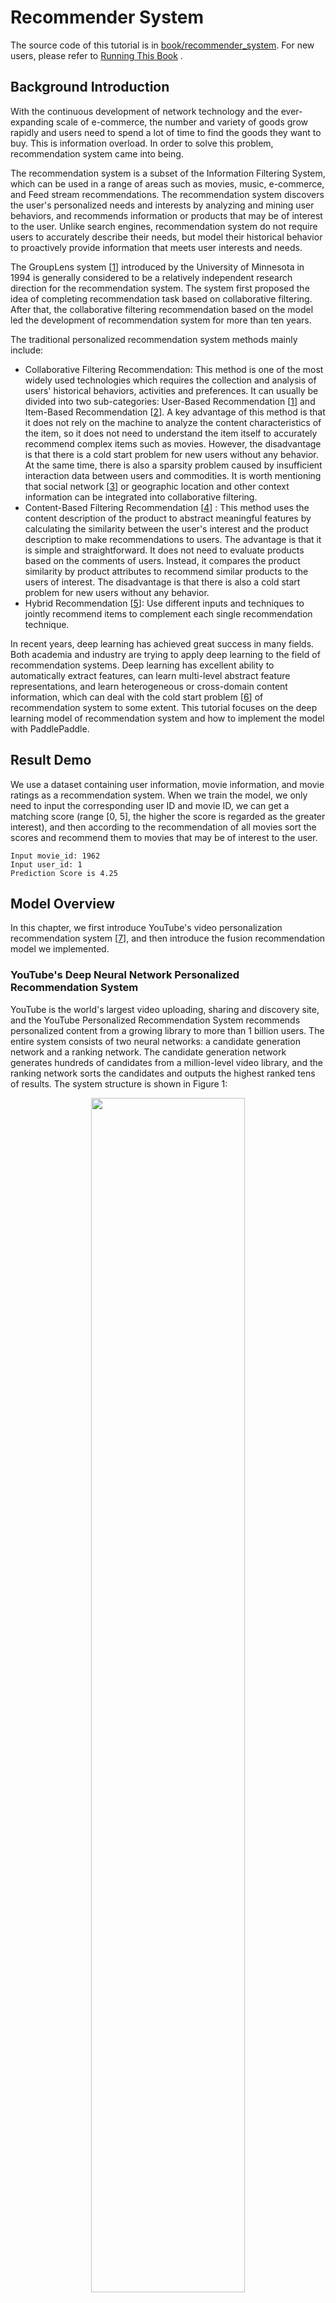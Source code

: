 # Recommender System

The source code of this tutorial is in [book/recommender_system](https://github.com/PaddlePaddle/book/tree/develop/05.recommender_system). For new users, please refer to [Running This Book](https://github.com/PaddlePaddle/book/blob/develop/README.md#running-the-book) .

## Background Introduction

With the continuous development of network technology and the ever-expanding scale of e-commerce, the number and variety of goods grow rapidly and users need to spend a lot of time to find the goods they want to buy. This is information overload. In order to solve this problem, recommendation system came into being.

The recommendation system is a subset of the Information Filtering System, which can be used in a range of areas such as movies, music, e-commerce, and Feed stream recommendations. The recommendation system discovers the user's personalized needs and interests by analyzing and mining user behaviors, and recommends information or products that may be of interest to the user. Unlike search engines, recommendation system do not require users to accurately describe their needs, but model their historical behavior to proactively provide information that meets user interests and needs.

The GroupLens system \[[1](#references)\] introduced by the University of Minnesota in 1994 is generally considered to be a relatively independent research direction for the recommendation system. The system first proposed the idea of completing recommendation task based on collaborative filtering. After that, the collaborative filtering recommendation based on the model led the development of recommendation system for more than ten years.

The traditional personalized recommendation system methods mainly include:

- Collaborative Filtering Recommendation: This method is one of the most widely used technologies which requires the collection and analysis of users' historical behaviors, activities and preferences. It can usually be divided into two sub-categories: User-Based Recommendation \[[1](#references)\] and Item-Based Recommendation \[[2](#references)\]. A key advantage of this method is that it does not rely on the machine to analyze the content characteristics of the item, so it does not need to understand the item itself to accurately recommend complex items such as movies. However, the disadvantage is that there is a cold start problem for new users without any behavior. At the same time, there is also a sparsity problem caused by insufficient interaction data between users and commodities. It is worth mentioning that social network \[[3](#references)\] or geographic location and other context information can be integrated into collaborative filtering.
- Content-Based Filtering Recommendation \[[4](#references)\] : This method uses the content description of the product to abstract meaningful features by calculating the similarity between the user's interest and the product description to make recommendations to users. The advantage is that it is simple and straightforward. It does not need to evaluate products based on the comments of users. Instead, it compares the product similarity by product attributes to recommend similar products to the users of interest. The disadvantage is that there is also a cold start problem for new users without any behavior.
- Hybrid Recommendation \[[5](#references)\]: Use different inputs and techniques to jointly recommend items to complement each single recommendation technique.

In recent years, deep learning has achieved great success in many fields. Both academia and industry are trying to apply deep learning to the field of recommendation systems. Deep learning has excellent ability to automatically extract features, can learn multi-level abstract feature representations, and learn heterogeneous or cross-domain content information, which can deal with the cold start problem \[[6](#references)\] of recommendation system to some extent. This tutorial focuses on the deep learning model of recommendation system and how to implement the model with PaddlePaddle.

## Result Demo

We use a dataset containing user information, movie information, and movie ratings as a recommendation system. When we train the model, we only need to input the corresponding user ID and movie ID, we can get a matching score (range [0, 5], the higher the score is regarded as the greater interest), and then according to the recommendation of all movies sort the scores and recommend them to movies that may be of interest to the user.

```
Input movie_id: 1962
Input user_id: 1
Prediction Score is 4.25
```

## Model Overview

In this chapter, we first introduce YouTube's video personalization recommendation system \[[7](#references)\], and then introduce the fusion recommendation model we implemented.

### YouTube's Deep Neural Network Personalized Recommendation System

YouTube is the world's largest video uploading, sharing and discovery site, and the YouTube Personalized Recommendation System recommends personalized content from a growing library to more than 1 billion users. The entire system consists of two neural networks: a candidate generation network and a ranking network. The candidate generation network generates hundreds of candidates from a million-level video library, and the ranking network sorts the candidates and outputs the highest ranked tens of results. The system structure is shown in Figure 1:

<p align="center">
<img src="https://github.com/PaddlePaddle/book/blob/develop/05.recommender_system/image/YouTube_Overview.png?raw=true" width="70%" ><br/>
Figure 1. YouTube personalized recommendation system structure
</p>

#### Candidate Generation Network

The candidate generation network models the recommendation problem as a multi-class classification problem with a large number of categories. For a Youtube user, using its watching history (video ID), search tokens, demographic information (such as geographic location, user login device), binary features (such as gender, whether to log in), and continuous features (such as user age), etc., multi-classify all videos in the video library to obtain the classification result of each category (ie, the recommendation probability of each video), eventually outputting hundreds of videos with high probability.

First, the historical information such as watching history and search token records are mapped to vectors and averaged to obtain a fixed length representation. At the same time, demographic characteristics are input to optimize the recommendation effect of new users, and the binary features and continuous features are normalized to the range [0, 1]. Next, put all the feature representations into a vector and input them to the non-linear multilayer perceptron (MLP, see [Identification Figures](https://github.com/PaddlePaddle/book/blob/develop/02.recognize_digits/README.md) tutorial). Finally, during training, the output of the MLP is classified by softmax. When predicting, the similarity of the user's comprehensive features (MLP output) to all videos' features is calculated, and the highest score of $k$ is obtained as the result of the candidate generation network. Figure 2 shows the candidate generation network structure.

<p align="center">
<img src="https://github.com/PaddlePaddle/book/blob/develop/05.recommender_system/image/Deep_candidate_generation_model_architecture.png?raw=true" width="70%" ><br/>
Figure 2. Candidate generation network structure
</p>

For a user $U$, the formula for predicting whether the video $\omega$ that the user wants to watch at the moment is video $i$ is:

$$P(\omega=i|u)=\frac{e^{v_{i}u}}{\sum_{j \in V}e^{v_{j}u}}$$

Where $u$ is the feature representation of the user $U$, $V$ is the video library collection, and $v_i$ is the feature representation of the $i$ video in the video library. $u$ and $v_i$ are vectors of equal length, and the dot product can be implemented by a fully connected layer.

Considering that the number of categories in the softmax classification is very large, in order to ensure a certain computational efficiency: 1) in the training phase, use negative sample category sampling to reduce the number of actually calculated categories to thousands; 2) in the recommendation (prediction) phase, ignore the normalized calculation of softmax (does not affect the result), and simplifies the category scoring problem into the nearest neighbor search problem in the dot product space, then takes the nearest $k$ video of $u$ as a candidate for generation.

#### Ranking Network
The structure of the ranking network is similar to the candidate generation network, but its goal is to perform finer ranking of the candidates. Similar to the feature extraction method in traditional advertisement ranking, a large number of related features (such as video ID, last watching time, etc.) for video sorting are also constructed here. These features are treated similarly to the candidate generation network, except that at the top of the ranking network is a weighted logistic regression that scores all candidate videos and sorts them from high to low. Then, return to the user.

### Fusion recommendation model
This section uses Convolutional Neural Networks to learn the representation of movie titles. The convolutional neural network for text and the fusion recommendation model are introduced in turn.

#### Convolutional Neural Network (CNN) for text

Convolutional neural networks are often used to deal with data of a grid-like topology. For example, an image can be viewed as a pixel of a two-dimensional grid, and a natural language can be viewed as a one-dimensional sequence of words. Convolutional neural networks can extract a variety of local features and combine them to obtain more advanced feature representations. Experiments show that convolutional neural networks can efficiently model image and text problems.

The convolutional neural network is mainly composed of convolution and pooling operations, and its application and combination methods are flexible and varied. In this section we will explain the network as shown in Figure 3:

<p align="center">
<img src="https://github.com/PaddlePaddle/book/blob/develop/05.recommender_system/image/text_cnn.png?raw=true" width = "80%" align="center"/><br />
Figure 3. Convolutional neural network text classification model
</p>

Suppose the length of the sentence to be processed is $n$, where the word vector of the $i$ word is $x_i\in\mathbb{R}^k$, and $k$ is the dimension size.

First, splicing the word vector: splicing each $h$ word to form a word window of size $h$, denoted as $x_{i:i+h-1}$, which represents the word sequence splicing of $x_{i}, x_{i+1}, \ldots, x_{i+h-1}$, where $i$ represents the position of the first word in the word window throughout the sentence, ranging from $1$ to $n-h+1$, $x_{i:i+h-1}\in\mathbb{R}^{hk}$.

Second, perform a convolution operation: apply the convolution kernel $w\in\mathbb{R}^{hk}$ to the window $x_{i:i+h-1}$ containing $h$ words. , get the feature $c_i=f(w\cdot x_{i:i+h-1}+b)$, where $b\in\mathbb{R}$ is the bias and $f$ is the non Linear activation function, such as $sigmoid$. Apply the convolution kernel to all word windows ${x_{1:h}, x_{2:h+1},\ldots,x_{n-h+1:n}}$ in the sentence, producing a feature map:

$$c=[c_1,c_2,\ldots,c_{n-h+1}], c \in \mathbb{R}^{n-h+1}$$

Next, using the max pooling over time for feature maps to obtain the feature $\hat c$, of the whole sentence corresponding to this convolution kernel, which is the maximum value of all elements in the feature map:

$$\hat c=max(c)$$

#### Fusion recommendation model overview

In the film personalized recommendation system that incorporates the recommendation model:

1. First, take user features and movie features as input to the neural network, where:

   - The user features incorporate four attribute information: user ID, gender, occupation, and age.

   - The movie feature incorporate three attribute information: movie ID, movie type ID, and movie name.

2. For the user feature, map the user ID to a vector representation with a dimension size of 256, enter the fully connected layer, and do similar processing for the other three attributes. Then the feature representations of the four attributes are fully connected and added separately.

3. For movie features, the movie ID is processed in a manner similar to the user ID. The movie type ID is directly input into the fully connected layer in the form of a vector, and the movie name is represented by a fixed-length vector using a text convolutional neural network. The feature representations of the three attributes are then fully connected and added separately.

4. After obtaining the vector representation of the user and the movie, calculate the cosine similarity of them as the score of the personalized recommendation system. Finally, the square of the difference between the similarity score and the user's true score is used as the loss function of the regression model.

<p align="center">
<img src="https://github.com/PaddlePaddle/book/blob/develop/05.recommender_system/image/rec_regression_network.png?raw=true" width="90%" ><br/>
Figure 4. Fusion recommendation model
</p>

## Data Preparation

### Data Introduction and Download

We take [MovieLens Million Dataset (ml-1m)](http://files.grouplens.org/datasets/movielens/ml-1m.zip) as an example. The ml-1m dataset contains 1,000,000 reviews of 4,000 movies by 6,000 users (scores ranging from 1 to 5, all integer), collected by the GroupLens Research lab.

Paddle provides modules for automatically loading data in the API. The data module is `paddle.dataset.movielens`


```python
import paddle
movie_info = paddle.dataset.movielens.movie_info()
print movie_info.values()[0]
```


```python
# Run this block to show dataset's documentation
# help(paddle.dataset.movielens)
```

The original data includes feature data of the movie, user's feature data, and the user's rating of the movie.

For example, one of the movie features is:


```python
movie_info = paddle.dataset.movielens.movie_info()
print movie_info.values()[0]
```

    <MovieInfo id(1), title(Toy Story ), categories(['Animation', "Children's", 'Comedy'])>


This means that the movie id is 1, and the title is 《Toy Story》, which is divided into three categories. These three categories are animation, children, and comedy.


```python
user_info = paddle.dataset.movielens.user_info()
print user_info.values()[0]
```

    <UserInfo id(1), gender(F), age(1), job(10)>


This means that the user ID is 1, female, and younger than 18 years old. The occupation ID is 10.


Among them, the age uses the following distribution

*  1:  "Under 18"
* 18:  "18-24"
* 25:  "25-34"
* 35:  "35-44"
* 45:  "45-49"
* 50:  "50-55"
* 56:  "56+"

The occupation is selected from the following options:

*  0:  "other" or not specified
*  1:  "academic/educator"
*  2:  "artist"
*  3:  "clerical/admin"
*  4:  "college/grad student"
*  5:  "customer service"
*  6:  "doctor/health care"
*  7:  "executive/managerial"
*  8:  "farmer"
*  9:  "homemaker"
* 10:  "K-12 student"
* 11:  "lawyer"
* 12:  "programmer"
* 13:  "retired"
* 14:  "sales/marketing"
* 15:  "scientist"
* 16:  "self-employed"
* 17:  "technician/engineer"
* 18:  "tradesman/craftsman"
* 19:  "unemployed"
* 20:  "writer"

For each training or test data, it is <user features> + <movie feature> + rating.

For example, we get the first training data:


```python
train_set_creator = paddle.dataset.movielens.train()
train_sample = next(train_set_creator())
uid = train_sample[0]
mov_id = train_sample[len(user_info[uid].value())]
print "User %s rates Movie %s with Score %s"%(user_info[uid], movie_info[mov_id], train_sample[-1])
```

```python
User <UserInfo id(1), gender(F), age(1), job(10)> rates Movie <MovieInfo id(1193), title(One Flew Over the Cuckoo's Nest ), categories(['Drama'])> with Score [5.0]
```

That is, the user 1 evaluates the movie 1193 as 5 points.

## Configuration Instruction

Below we begin to configure the model based on the form of the input data. First import the required library functions and define global variables.

- IS_SPARSE: whether to use sparse update in embedding
- PASS_NUM: number of epoch


```python
from __future__ import print_function
import math
import sys
import numpy as np
import paddle
import paddle.fluid as fluid
import paddle.fluid.layers as layers
import paddle.fluid.nets as nets

IS_SPARSE = True
BATCH_SIZE = 256
PASS_NUM = 20
```

Then define the model configuration for our user feature synthesis model

```python
def get_usr_combined_features():
    """network definition for user part"""

    USR_DICT_SIZE = paddle.dataset.movielens.max_user_id() + 1

    uid = layers.data(name='user_id', shape=[1], dtype='int64')

    usr_emb = layers.embedding(
        input=uid,
        dtype='float32',
        size=[USR_DICT_SIZE, 32],
        param_attr='user_table',
        is_sparse=IS_SPARSE)

    usr_fc = layers.fc(input=usr_emb, size=32)

    USR_GENDER_DICT_SIZE = 2

    usr_gender_id = layers.data(name='gender_id', shape=[1], dtype='int64')

    usr_gender_emb = layers.embedding(
        input=usr_gender_id,
        size=[USR_GENDER_DICT_SIZE, 16],
        param_attr='gender_table',
        is_sparse=IS_SPARSE)

    usr_gender_fc = layers.fc(input=usr_gender_emb, size=16)

    USR_AGE_DICT_SIZE = len(paddle.dataset.movielens.age_table)
    usr_age_id = layers.data(name='age_id', shape=[1], dtype="int64")

    usr_age_emb = layers.embedding(
        input=usr_age_id,
        size=[USR_AGE_DICT_SIZE, 16],
        is_sparse=IS_SPARSE,
        param_attr='age_table')

    usr_age_fc = layers.fc(input=usr_age_emb, size=16)

    USR_JOB_DICT_SIZE = paddle.dataset.movielens.max_job_id() + 1
    usr_job_id = layers.data(name='job_id', shape=[1], dtype="int64")

    usr_job_emb = layers.embedding(
        input=usr_job_id,
        size=[USR_JOB_DICT_SIZE, 16],
        param_attr='job_table',
        is_sparse=IS_SPARSE)

    usr_job_fc = layers.fc(input=usr_job_emb, size=16)

    concat_embed = layers.concat(
        input=[usr_fc, usr_gender_fc, usr_age_fc, usr_job_fc], axis=1)

    usr_combined_features = layers.fc(input=concat_embed, size=200, act="tanh")

    return usr_combined_features
```

As shown in the code above, for each user, we enter a 4-dimensional feature. This includes user_id, gender_id, age_id, job_id. These dimensional features are simple integer values. In order to facilitate the subsequent neural network processing of these features, we use the language model in NLP to transform these discrete integer values ​​into embedding. And form them into usr_emb, usr_gender_emb, usr_age_emb, usr_job_emb, respectively.

Then, we enter all the user features into a fully connected layer(fc). Combine all features into one 200-dimension feature.

Furthermore, we make a similar transformation for each movie feature, the network configuration is:


```python
def get_mov_combined_features():
    """network definition for item(movie) part"""

    MOV_DICT_SIZE = paddle.dataset.movielens.max_movie_id() + 1

    mov_id = layers.data(name='movie_id', shape=[1], dtype='int64')

    mov_emb = layers.embedding(
        input=mov_id,
        dtype='float32',
        size=[MOV_DICT_SIZE, 32],
        param_attr='movie_table',
        is_sparse=IS_SPARSE)

    mov_fc = layers.fc(input=mov_emb, size=32)

    CATEGORY_DICT_SIZE = len(paddle.dataset.movielens.movie_categories())

    category_id = layers.data(
        name='category_id', shape=[1], dtype='int64', lod_level=1)

    mov_categories_emb = layers.embedding(
        input=category_id, size=[CATEGORY_DICT_SIZE, 32], is_sparse=IS_SPARSE)

    mov_categories_hidden = layers.sequence_pool(
        input=mov_categories_emb, pool_type="sum")

    MOV_TITLE_DICT_SIZE = len(paddle.dataset.movielens.get_movie_title_dict())

    mov_title_id = layers.data(
        name='movie_title', shape=[1], dtype='int64', lod_level=1)

    mov_title_emb = layers.embedding(
        input=mov_title_id, size=[MOV_TITLE_DICT_SIZE, 32], is_sparse=IS_SPARSE)

    mov_title_conv = nets.sequence_conv_pool(
        input=mov_title_emb,
        num_filters=32,
        filter_size=3,
        act="tanh",
        pool_type="sum")

    concat_embed = layers.concat(
        input=[mov_fc, mov_categories_hidden, mov_title_conv], axis=1)

    mov_combined_features = layers.fc(input=concat_embed, size=200, act="tanh")

    return mov_combined_features
```


The title of a movie is a sequence of integers, and the integer represents the subscript of the word in the index sequence. This sequence is sent to the `sequence_conv_pool` layer, which uses convolution and pooling on the time dimension. Because of this, the output will be fixed length, although the length of the input sequence will vary.

Finally, we define an `inference_program` to calculate the similarity between user features and movie features using cosine similarity.

```python
def inference_program():
    """the combined network"""

    usr_combined_features = get_usr_combined_features()
    mov_combined_features = get_mov_combined_features()

    inference = layers.cos_sim(X=usr_combined_features, Y=mov_combined_features)
    scale_infer = layers.scale(x=inference, scale=5.0)

    return scale_infer
```

Furthermore, we define a `train_program` to use the result computed by `inference_program`, and calculate the error with the help of the tag data. We also define an `optimizer_func` to define the optimizer.

```python
def train_program():
    """define the cost function"""

    scale_infer = inference_program()

    label = layers.data(name='score', shape=[1], dtype='float32')
    square_cost = layers.square_error_cost(input=scale_infer, label=label)
    avg_cost = layers.mean(square_cost)

    return [avg_cost, scale_infer]


def optimizer_func():
    return fluid.optimizer.SGD(learning_rate=0.2)
```


## Training Model

### Defining the training environment
Define your training environment and specify whether the training takes place on CPU or GPU.

```python
use_cuda = False
place = fluid.CUDAPlace(0) if use_cuda else fluid.CPUPlace()
```

### Defining the data provider
The next step is to define a data provider for training and testing. The provider reads in a data of size `BATCH_SIZE`. `paddle.dataset.movielens.train` will provide a data of size `BATCH_SIZE` after each scribbling, and the size of the out-of-order is the cache size `buf_size`.

```python
train_reader = paddle.batch(
    paddle.reader.shuffle(
        paddle.dataset.movielens.train(), buf_size=8192),
    batch_size=BATCH_SIZE)

test_reader = paddle.batch(
    paddle.dataset.movielens.test(), batch_size=BATCH_SIZE)
```

### Constructing a training process (trainer)
We have constructed a training process here, including training optimization functions.

### Provide data

`feed_order` is used to define the mapping between each generated data and `paddle.layer.data`. For example, the data in the first column generated by `movielens.train` corresponds to the feature `user_id`.

```python
feed_order = [
    'user_id', 'gender_id', 'age_id', 'job_id', 'movie_id', 'category_id',
    'movie_title', 'score'
]
```

### Building training programs and testing programs
The training program and the test program are separately constructed, and the training optimizer is imported.

```python
main_program = fluid.default_main_program()
star_program = fluid.default_startup_program()
[avg_cost, scale_infer] = train_program()

test_program = main_program.clone(for_test=True)
sgd_optimizer = optimizer_func()
sgd_optimizer.minimize(avg_cost)
exe = fluid.Executor(place)

def train_test(program, reader):
    count = 0
    feed_var_list = [
        program.global_block().var(var_name) for var_name in feed_order
    ]
    feeder_test = fluid.DataFeeder(
    feed_list=feed_var_list, place=place)
    test_exe = fluid.Executor(place)
    accumulated = 0
    for test_data in reader():
        avg_cost_np = test_exe.run(program=program,
                                               feed=feeder_test.feed(test_data),
                                               fetch_list=[avg_cost])
        accumulated += avg_cost_np[0]
        count += 1
    return accumulated / count
```

### Build a training main loop and start training
We perform the training cycle according to the training cycle number (`PASS_NUM`) defined above and some other parameters, and perform a test every time. When the test result is good enough, we exit the training and save the trained parameters.

```python
# Specify the directory path to save the parameters
params_dirname = "recommender_system.inference.model"

from paddle.utils.plot import Ploter
train_prompt = "Train cost"
test_prompt = "Test cost"

plot_cost = Ploter(train_prompt, test_prompt)

def train_loop():
    feed_list = [
        main_program.global_block().var(var_name) for var_name in feed_order
    ]
    feeder = fluid.DataFeeder(feed_list, place)
    exe.run(star_program)

    for pass_id in range(PASS_NUM):
        for batch_id, data in enumerate(train_reader()):
            # train a mini-batch
            outs = exe.run(program=main_program,
                               feed=feeder.feed(data),
                               fetch_list=[avg_cost])
            out = np.array(outs[0])

            # get test avg_cost
            test_avg_cost = train_test(test_program, test_reader)

            plot_cost.append(train_prompt, batch_id, outs[0])
            plot_cost.append(test_prompt, batch_id, test_avg_cost)
            plot_cost.plot()

            if batch_id == 20:
                if params_dirname is not None:
                    fluid.io.save_inference_model(params_dirname, [
                                "user_id", "gender_id", "age_id", "job_id",
                                "movie_id", "category_id", "movie_title"
                        ], [scale_infer], exe)
                return
            print('EpochID {0}, BatchID {1}, Test Loss {2:0.2}'.format(
                            pass_id + 1, batch_id + 1, float(test_avg_cost)))

            if math.isnan(float(out[0])):
                sys.exit("got NaN loss, training failed.")
```
Start training
```python
train_loop()
```

## Model Application

### Generate test data
Use the API of create_lod_tensor(data, lod, place) to generate the tensor of the detail level. `data` is a sequence, and each element is a sequence of index numbers. `lod` is the detail level's information, corresponding to `data`. For example, data = [[10, 2, 3], [2, 3]] means that it contains two sequences of lengths 3 and 2. Correspondingly lod = [[3, 2]], which indicates that it contains a layer of detail information, meaning that `data` has two sequences, lengths of 3 and 2.

In this prediction example, we try to predict the score given by user with ID1 for the movie 'Hunchback of Notre Dame'.

```python
infer_movie_id = 783
infer_movie_name = paddle.dataset.movielens.movie_info()[infer_movie_id].title
user_id = fluid.create_lod_tensor([[1]], [[1]], place)
gender_id = fluid.create_lod_tensor([[1]], [[1]], place)
age_id = fluid.create_lod_tensor([[0]], [[1]], place)
job_id = fluid.create_lod_tensor([[10]], [[1]], place)
movie_id = fluid.create_lod_tensor([[783]], [[1]], place) # Hunchback of Notre Dame
category_id = fluid.create_lod_tensor([[10, 8, 9]], [[3]], place) # Animation, Children's, Musical
movie_title = fluid.create_lod_tensor([[1069, 4140, 2923, 710, 988]], [[5]],
                                      place) # 'hunchback','of','notre','dame','the'
```

### Building the prediction process and testing
Similar to the training process, we need to build a prediction process, where `params_dirname` is the address used to store the various parameters in the training process.

```python
place = fluid.CUDAPlace(0) if use_cuda else fluid.CPUPlace()
exe = fluid.Executor(place)

inference_scope = fluid.core.Scope()
```

### Testing
Now we can make predictions. The `feed_order` we provide should be consistent with the training process.


```python
with fluid.scope_guard(inference_scope):
    [inferencer, feed_target_names,
    fetch_targets] = fluid.io.load_inference_model(params_dirname, exe)

    results = exe.run(inferencer,
                          feed={
                               'user_id': user_id,
                              'gender_id': gender_id,
                              'age_id': age_id,
                              'job_id': job_id,
                              'movie_id': movie_id,
                              'category_id': category_id,
                              'movie_title': movie_title
                          },
                          fetch_list=fetch_targets,
                          return_numpy=False)
    predict_rating = np.array(results[0])
    print("Predict Rating of user id 1 on movie \"" + infer_movie_name +
              "\" is " + str(predict_rating[0][0]))
    print("Actual Rating of user id 1 on movie \"" + infer_movie_name +
              "\" is 4.")
```

## Summary

This chapter introduced the traditional personalized recommendation system method and YouTube's deep neural network personalized recommendation system. It further took movie recommendation as an example, and used PaddlePaddle to train a personalized recommendation neural network model. The personalized recommendation system covers almost all aspects of e-commerce systems, social networks, advertising recommendations, search engines, etc. Deep learning technologies have played an important role in image processing, natural language processing, etc., and will also prevail in personalized recommendation systems.

<a name="references"></a>
## References

1. P. Resnick, N. Iacovou, etc. “[GroupLens: An Open Architecture for Collaborative Filtering of Netnews](http://ccs.mit.edu/papers/CCSWP165.html)”, Proceedings of ACM Conference on Computer Supported Cooperative Work, CSCW 1994. pp.175-186.
2. Sarwar, Badrul, et al. "[Item-based collaborative filtering recommendation algorithms.](http://files.grouplens.org/papers/www10_sarwar.pdf)" *Proceedings of the 10th international conference on World Wide Web*. ACM, 2001.
3. Kautz, Henry, Bart Selman, and Mehul Shah. "[Referral Web: combining social networks and collaborative filtering.](http://www.cs.cornell.edu/selman/papers/pdf/97.cacm.refweb.pdf)" Communications of the ACM 40.3 (1997): 63-65. APA
4. [Peter Brusilovsky](https://en.wikipedia.org/wiki/Peter_Brusilovsky) (2007). *The Adaptive Web*. p. 325.
5. Robin Burke , [Hybrid Web recommendation systems](http://www.dcs.warwick.ac.uk/~acristea/courses/CS411/2010/Book%20-%20The%20Adaptive%20Web/HybridWebRecommenderSystems.pdf), pp. 377-408, The Adaptive Web, Peter Brusilovsky, Alfred Kobsa, Wolfgang Nejdl (Ed.), Lecture Notes in Computer Science, Springer-Verlag, Berlin, Germany, Lecture Notes in Computer Science, Vol. 4321, May 2007, 978-3-540-72078-2.
6. Yuan, Jianbo, et al. ["Solving Cold-Start Problem in Large-scale Recommendation Engines: A Deep Learning Approach."](https://arxiv.org/pdf/1611.05480v1.pdf) *arXiv preprint arXiv:1611.05480* (2016).
7. Covington P, Adams J, Sargin E. [Deep neural networks for youtube recommendations](https://static.googleusercontent.com/media/research.google.com/zh-CN//pubs/archive/45530.pdf)[C]//Proceedings of the 10th ACM Conference on recommendation systems. ACM, 2016: 191-198.


<br/>
<a rel="license" href="http://creativecommons.org/licenses/by-sa/4.0/"><img alt="知识共享许可协议" style="border-width:0" src="https://i.creativecommons.org/l/by-sa/4.0/88x31.png" /></a><br /><span xmlns:dct="http://purl.org/dc/terms/" href="http://purl.org/dc/dcmitype/Text" property="dct:title" rel="dct:type">This tutorial</span> is contributed by <a xmlns:cc="http://creativecommons.org/ns#" href="http://book.paddlepaddle.org" property="cc:attributionName" rel="cc:attributionURL">PaddlePaddle</a>, and licensed under a <a rel="license" href="http://creativecommons.org/licenses/by-sa/4.0/">Creative Commons Attribution-ShareAlike 4.0 International License</a>.
